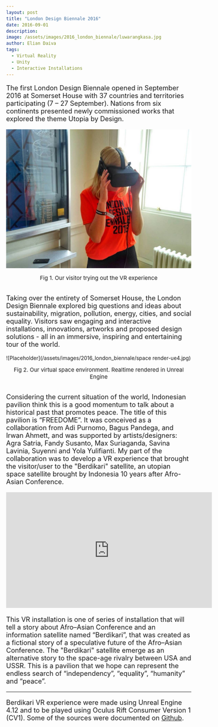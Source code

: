 ```yaml
---
layout: post
title: "London Design Biennale 2016"
date: 2016-09-01
description: 
image: /assets/images/2016_london_biennale/luwarangkasa.jpg
author: Elian Daiva
tags: 
  - Virtual Reality
  - Unity
  - Interactive Installations
---
```

<p style="font-size:18px">The first London Design Biennale opened in September 2016 at Somerset House with 37 countries and territories participating (7 – 27 September). Nations from six continents presented newly commissioned works that explored the theme Utopia by Design.
</p>

![Placeholder](/assets/images//2016_london_biennale/vr-londo.jpg)
<figcaption align="center" style="font-size:15px">Fig 1. Our visitor trying out the VR experience </figcaption>
<br>

<p style="font-size:18px">Taking over the entirety of Somerset House, the London Design Biennale explored big questions and ideas about sustainability, migration, pollution, energy, cities, and social equality. Visitors saw engaging and interactive installations, innovations, artworks and proposed design solutions - all in an immersive, inspiring and entertaining tour of the world.
</p>

![Placeholder](/assets/images/2016_london_biennale/space render-ue4.jpg)
<figcaption align="center" style="font-size:15px">Fig 2. Our virtual space environment. Realtime rendered in Unreal Engine </figcaption>
<br>

<p style="font-size:18px">Considering the current situation of the world, Indonesian pavilion think this is a good momentum to talk about a historical past that promotes peace. The title of this pavilion is “FREEDOME”. It was conceived as a collaboration from Adi Purnomo, Bagus Pandega, and Irwan Ahmett, and was supported by artists/designers: Agra Satria, Fandy Susanto, Max Suriaganda, Savina Lavinia, Suyenni and Yola Yulifianti.
My part of the collaboration was to develop a VR experience that brought the visitor/user to the "Berdikari" satellite, an utopian space satellite brought by Indonesia 10 years after Afro-Asian Conference. </p>

<iframe width="560" height="315" src="https://www.youtube.com/embed/videoseries?list=PLtORxv7WIkEG6Ej9Ht1u8bAJR9SoxFSat" frameborder="0" allow="accelerometer; autoplay; encrypted-media; gyroscope; picture-in-picture" allowfullscreen></iframe>

<p style="font-size:18px">This VR installation is one of series of installation that will tell a story about Afro–Asian Conference and an information satellite named “Berdikari”, that was created as a fictional story of a speculative future of the Afro–Asian Conference. The "Berdikari" satellite emerge as an alternative story to the space-age rivalry between USA and USSR. This is a pavilion that we hope can represent the endless search of “independency”, “equality”, “humanity” and “peace”. </p>
<hr/>

<p style="font-size:18px">
Berdikari VR experience were made using Unreal Engine 4.12 and to be played using Oculus Rift Consumer Version 1 (CV1). Some of the sources were documented on <a href="https://github.com/elianalien/unreal-material-lighting-test">Github</a>.
</p>
